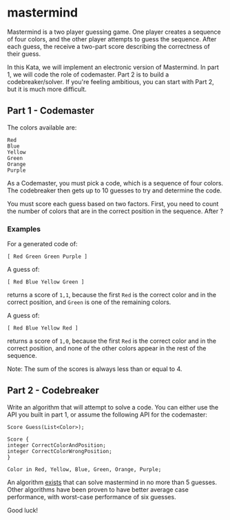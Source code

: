 # mastermind

Mastermind is a two player guessing game. One player creates a sequence of four colors, and the other player attempts to guess the sequence. After each guess, the receive a two-part score describing the correctness of their guess.

In this Kata, we will implement an electronic version of Mastermind. In part 1, we will code the role of codemaster. Part 2 is to build a codebreaker/solver. If you're feeling ambitious, you can start with Part 2, but it is much more difficult.

## Part 1 - Codemaster

The colors available are:
```
Red
Blue
Yellow
Green
Orange
Purple
```

As a Codemaster, you must pick a code, which is a sequence of four colors.  The codebreaker then gets up to 10 guesses to try and determine the code.

You must score each guess based on two factors. First, you need to count the number of colors that are in the correct position in the sequence.  After ?

### Examples

For a generated code of:

`[ Red Green Green Purple ]`

A guess of:

`[ Red Blue Yellow Green ]`

returns a score of `1,1`, because the first `Red` is the correct color and in the correct position, and `Green` is one of the remaining colors.

A guess of: 

`[ Red Blue Yellow Red ]`

returns a score of `1,0`, because the first `Red` is the correct color and in the correct position, and none of the other colors appear in the rest of the sequence.

Note: The sum of the scores is always less than or equal to 4.

## Part 2 - Codebreaker

Write an algorithm that will attempt to solve a code. You can either use the API you built in part 1, or assume the following API for the codemaster:

```
Score Guess(List<Color>);

Score {
integer CorrectColorAndPosition;
integer CorrectColorWrongPosition;
}

Color in Red, Yellow, Blue, Green, Orange, Purple;
```

An algorithm [exists](http://www.cs.uni.edu/~wallingf/teaching/cs3530/resources/knuth-mastermind.pdf) that can solve mastermind in no more than 5 guesses. Other algorithms have been proven to have better average case performance, with worst-case performance of six guesses.

Good luck!
